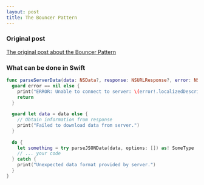 ```yaml
---
layout: post
title: The Bouncer Pattern
--- 
```


### Original post 
<a href="http://rikschennink.nl/thoughts/the-bouncer-pattern/" target="_blank">The original post about the Bouncer Pattern</a>

### What can be done in Swift
```swift
func parseServerData(data: NSData?, response: NSURLResponse?, error: NSError?) {
  guard error == nil else {
    print("ERROR: Unable to connect to server: \(error!.localizedDescription)")
    return
  }
  
  guard let data = data else {
    // Obtain information from response 
    print("Failed to download data from server.")
  }
  
  do {
    let something = try parseJSONData(data, options: []) as! SomeType
    // ... your code
  } catch {
    print("Unexpected data format provided by server.")
  }
}
```
